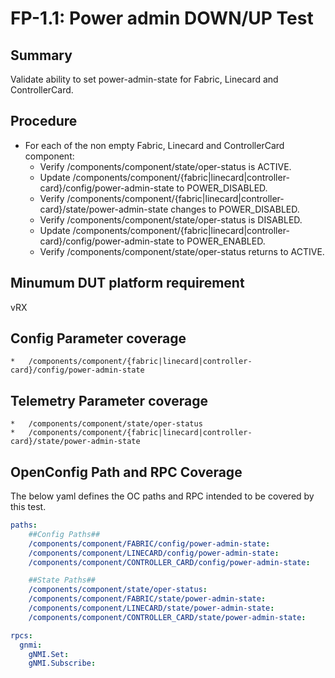 # FP-1.1: Power admin DOWN/UP Test

## Summary

Validate ability to set power-admin-state for Fabric, Linecard and
ControllerCard.

## Procedure

*   For each of the non empty Fabric, Linecard and ControllerCard component:
    *   Verify /components/component/state/oper-status is ACTIVE.
    *   Update
        /components/component/{fabric|linecard|controller-card}/config/power-admin-state
        to POWER_DISABLED.
    *   Verify
        /components/component/{fabric|linecard|controller-card}/state/power-admin-state
        changes to POWER_DISABLED.
    *   Verify /components/component/state/oper-status is DISABLED.
    *   Update
        /components/component/{fabric|linecard|controller-card}/config/power-admin-state
        to POWER_ENABLED.
    *   Verify /components/component/state/oper-status returns to ACTIVE.

## Minumum DUT platform requirement
vRX

## Config Parameter coverage
    *   /components/component/{fabric|linecard|controller-card}/config/power-admin-state

## Telemetry Parameter coverage
    *   /components/component/state/oper-status
    *   /components/component/{fabric|linecard|controller-card}/state/power-admin-state

## OpenConfig Path and RPC Coverage

The below yaml defines the OC paths and RPC intended to be covered by this test.

```yaml
paths:
    ##Config Paths##
    /components/component/FABRIC/config/power-admin-state:
    /components/component/LINECARD/config/power-admin-state:
    /components/component/CONTROLLER_CARD/config/power-admin-state:

    ##State Paths##
    /components/component/state/oper-status:
    /components/component/FABRIC/state/power-admin-state:
    /components/component/LINECARD/state/power-admin-state:
    /components/component/CONTROLLER_CARD/state/power-admin-state:

rpcs:
  gnmi:
    gNMI.Set:
    gNMI.Subscribe:
```

